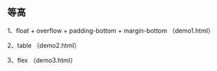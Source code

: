 ## 等高

1、float + overflow + padding-bottom + margin-bottom （demo1.html）

2、table （demo2.html）

3、flex （demo3.html）

